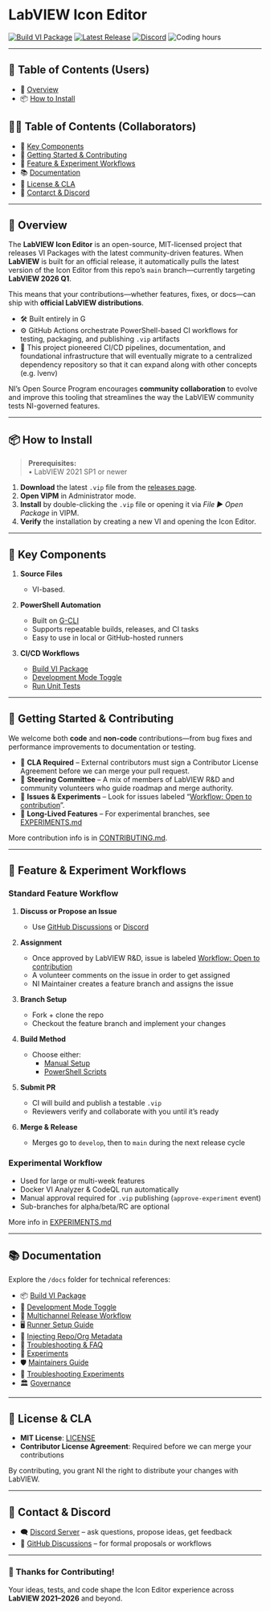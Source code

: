 # LabVIEW Icon Editor

[![Build VI Package](https://github.com/ni/labview-icon-editor/actions/workflows/ci.yml/badge.svg)](https://github.com/ni/labview-icon-editor/actions/workflows/build-vi-package.yml)
[![Latest Release](https://img.shields.io/github/v/release/ni/labview-icon-editor?label=release)](https://github.com/ni/labview-icon-editor/releases/latest)
[![Discord](https://img.shields.io/discord/1319915996789739540?label=chat&logo=discord&style=flat)](https://discord.gg/q4d3ggrFVA)
![Coding hours](https://img.shields.io/endpoint?url=https://raw.githubusercontent.com/svelderrainruiz/labview-icon-editor/metrics/badge.json)


---

## 🧭 Table of Contents (Users)
- 📌 [Overview](#overview)  
- 📦 [How to Install](#how-to-install)

## 🧑‍💻 Table of Contents (Collaborators)  
- 🧩 [Key Components](#key-components)  
- 🚀 [Getting Started & Contributing](#getting-started--contributing)  
- 🌱 [Feature & Experiment Workflows](#feature--experiment-workflows)  
- 📚 [Documentation](#documentation)  
- 📄 [License & CLA](#license--cla)  
- 💬 [Contarct & Discord](#contact--discord)

---

## 📌 Overview

The **LabVIEW Icon Editor** is an open-source, MIT-licensed project that releases VI Packages with the latest community-driven features. When **LabVIEW** is built for an official release, it automatically pulls the latest version of the Icon Editor from this repo’s `main` branch—currently targeting **LabVIEW 2026 Q1**.

This means that your contributions—whether features, fixes, or docs—can ship with **official LabVIEW distributions**.

- 🛠 Built entirely in G
- ⚙️ GitHub Actions orchestrate PowerShell-based CI workflows for testing, packaging, and publishing `.vip` artifacts
- 🔁 This project pioneered CI/CD pipelines, documentation, and foundational infrastructure that will eventually migrate to a centralized dependency repository so that it can expand along with other concepts (e.g. lvenv)

NI’s Open Source Program encourages **community collaboration** to evolve and improve this tooling that streamlines the way the LabVIEW community tests NI-governed features.

---

## 📦 How to Install

> **Prerequisites:**  
> • LabVIEW 2021 SP1 or newer  

1. **Download** the latest `.vip` file from the [releases page](https://github.com/ni/labview-icon-editor/releases/latest).  
2. **Open VIPM** in Administrator mode.
3. **Install** by double-clicking the `.vip` file or opening it via *File ▶ Open Package* in VIPM.
4. **Verify** the installation by creating a new VI and opening the Icon Editor.

---

## 🧩 Key Components

1. **Source Files**  
   - VI-based.

2. **PowerShell Automation**  
   - Built on [G-CLI](https://github.com/G-CLI/G-CLI)  
   - Supports repeatable builds, releases, and CI tasks  
   - Easy to use in local or GitHub-hosted runners

3. **CI/CD Workflows**  
   - [Build VI Package](https://github.com/ni/labview-icon-editor/actions/workflows/build-vi-package.yml) 
   - [Development Mode Toggle](https://github.com/ni/labview-icon-editor/actions/workflows/development-mode-toggle.yml)  
   - [Run Unit Tests](https://github.com/ni/labview-icon-editor/actions/workflows/run-unit-tests.yml)

---

## 🚀 Getting Started & Contributing

We welcome both **code** and **non-code** contributions—from bug fixes and performance improvements to documentation or testing.

- 📑 **CLA Required** – External contributors must sign a Contributor License Agreement before we can merge your pull request.
- 🧭 **Steering Committee** – A mix of members of LabVIEW R&D and community volunteers who guide roadmap and merge authority.
- 🔄 **Issues & Experiments** – Look for issues labeled “[Workflow: Open to contribution](https://github.com/ni/labview-icon-editor/labels/Workflow%3A%20Open%20to%20contribution)”.
- 🧪 **Long-Lived Features** – For experimental branches, see [EXPERIMENTS.md](docs/ci/experiments.md)

More contribution info is in [CONTRIBUTING.md](CONTRIBUTING.md).

---

## 🌱 Feature & Experiment Workflows

### Standard Feature Workflow

1. **Discuss or Propose an Issue**  
   - Use [GitHub Discussions](https://github.com/ni/labview-icon-editor/discussions) or [Discord](https://discord.gg/q4d3ggrFVA)

2. **Assignment**  
   - Once approved by LabVIEW R&D, issue is labeled [Workflow: Open to contribution](https://github.com/ni/labview-icon-editor/labels/Workflow%3A%20Open%20to%20contribution)
   - A volunteer comments on the issue in order to get assigned
   - NI Maintainer creates a feature branch and assigns the issue

3. **Branch Setup**  
   - Fork + clone the repo  
   - Checkout the feature branch and implement your changes

4. **Build Method**  
   - Choose either:
     - [Manual Setup](./docs/manual-instructions.md)  
     - [PowerShell Scripts](./docs/powershell-cli-instructions.md)

5. **Submit PR**  
   - CI will build and publish a testable `.vip`  
   - Reviewers verify and collaborate with you until it’s ready

6. **Merge & Release**  
   - Merges go to `develop`, then to `main` during the next release cycle

### Experimental Workflow

- Used for large or multi-week features
- Docker VI Analyzer & CodeQL run automatically
- Manual approval required for `.vip` publishing (`approve-experiment` event)
- Sub-branches for alpha/beta/RC are optional

More info in [EXPERIMENTS.md](docs/ci/EXPERIMENTS.md)

---

## 📚 Documentation

Explore the `/docs` folder for technical references:

- 📦 [Build VI Package](docs/ci/actions/build-vi-package.md)  
- 🧪 [Development Mode Toggle](docs/ci/actions/development-mode-toggle.md)  
- 🚢 [Multichannel Release Workflow](docs/ci/actions/multichannel-release-workflow.md)  
- 🖥 [Runner Setup Guide](docs/ci/actions/runner-setup-guide.md)  
- 🧬 [Injecting Repo/Org Metadata](docs/actions/injecting-repo-org-to-vi-package.md)  
- 🧯 [Troubleshooting & FAQ](docs/ci/troubleshooting-faq.md)  
- 🔬 [Experiments](docs/ci/experiments.md)  
- 🛡️ [Maintainers Guide](docs/ci/actions/maintainers-guide.md)  
- 🧱 [Troubleshooting Experiments](docs/ci/actions/troubleshooting-experiments.md)  
- 🏛️ [Governance](GOVERNANCE.md)

---

## 📄 License & CLA

- **MIT License**: [LICENSE](LICENSE)  
- **Contributor License Agreement**: Required before we can merge your contributions  

By contributing, you grant NI the right to distribute your changes with LabVIEW.

---

## 💬 Contact & Discord

- 🗨 [Discord Server](https://discord.gg/q4d3ggrFVA) – ask questions, propose ideas, get feedback  
- 📂 [GitHub Discussions](https://github.com/ni/labview-icon-editor/discussions) – for formal proposals or workflows  

---

### 🙏 Thanks for Contributing!
Your ideas, tests, and code shape the Icon Editor experience across **LabVIEW 2021–2026** and beyond.
